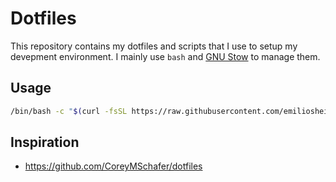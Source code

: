 # Dotfiles

This repository contains my dotfiles and scripts that I use to setup my devepment environment. I mainly use `bash` and [GNU Stow](https://www.gnu.org/software/stow/) to manage them.


## Usage

```bash
/bin/bash -c "$(curl -fsSL https://raw.githubusercontent.com/emiliosheinz/dotfiles/main/init.sh)"
```

## Inspiration

- https://github.com/CoreyMSchafer/dotfiles
